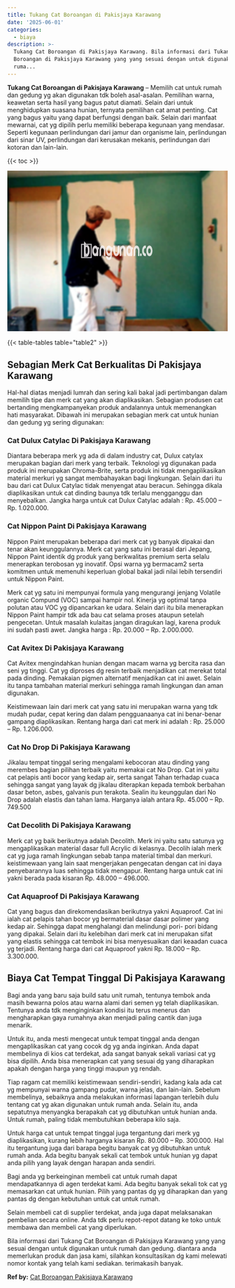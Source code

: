 ```yaml
---
title: Tukang Cat Boroangan di Pakisjaya Karawang
date: '2025-06-01'
categories:
  - biaya
description: >-
  Tukang Cat Boroangan di Pakisjaya Karawang. Bila informasi dari Tukang Cat
  Boroangan di Pakisjaya Karawang yang yang sesuai dengan untuk digunakan untuk
  ruma...
---
```


**Tukang Cat Boroangan di Pakisjaya Karawang** – Memilih cat untuk rumah dan gedung yg akan digunakan tdk boleh asal-asalan. Pemilihan warna, keawetan serta hasil yang bagus patut diamati. Selain dari untuk menghidupkan suasana hunian, ternyata pemilihan cat amat penting. Cat yang bagus yaitu yang dapat berfungsi dengan baik. Selain dari manfaat mewarnai, cat yg dipilih perlu memiliki beberapa kegunaan yang mendasar. Seperti kegunaan perlindungan dari jamur dan organisme lain, perlindungan dari sinar UV, perlindungan dari kerusakan mekanis, perlindungan dari kotoran dan lain-lain.

{{< toc >}}

![Tukang Cat Boroangan di Pakisjaya Karawang](/images/jasa-cat-murah22.png)

{{< table-tables table="table2" >}}

## Sebagian Merk Cat Berkualitas Di Pakisjaya Karawang

Hal-hal diatas menjadi lumrah dan sering kali bakal jadi pertimbangan dalam memilih tipe dan merk cat yang akan diaplikasikan. Sebagian produsen cat bertanding mengkampanyekan produk andalannya untuk memenangkan hati masyarakat. Dibawah ini merupakan sebagian merk cat untuk hunian dan gedung yg sering digunakan:

### Cat Dulux Catylac Di Pakisjaya Karawang

Diantara beberapa merk yg ada di dalam industry cat, Dulux catylax merupakan bagian dari merk yang terbaik. Teknologi yg digunakan pada produk ini merupakan Chroma-Brite, serta produk ini tidak mengaplikasikan material merkuri yg sangat membahayakan bagi lingkungan. Selain dari itu bau dari cat Dulux Catylac tidak menyengat atau beracun. Sehingga dikala diaplikasikan untuk cat dinding baunya tdk terlalu mengganggu dan menyebalkan. Jangka harga untuk cat Dulux Catylac adalah : Rp. 45.000 – Rp. 1.020.000.

### Cat Nippon Paint Di Pakisjaya Karawang

Nippon Paint merupakan beberapa dari merk cat yg banyak dipakai dan tenar akan keunggulannya. Merk cat yang satu ini berasal dari Jepang, Nippon Paint identik dg produk yang berkwalitas premium serta selalu menerapkan terobosan yg inovatif. Opsi warna yg bermacam2 serta komitmen untuk memenuhi keperluan global bakal jadi nilai lebih tersendiri untuk Nippon Paint.

Merk cat yg satu ini mempunyai formula yang mengurangi jenjang Volatile organic Compund (VOC) sampai hampir nol. Kinerja yg optimal tanpa polutan atau VOC yg dipancarkan ke udara. Selain dari itu bila menerapkan Nippon Paint hampir tdk ada bau cat selama proses ataupun setelah pengecetan. Untuk masalah kulaitas jangan diragukan lagi, karena produk ini sudah pasti awet. Jangka harga : Rp. 20.000 – Rp. 2.000.000.

### Cat Avitex Di Pakisjaya Karawang

Cat Avitex mengindahkan hunian dengan macam warna yg bercita rasa dan seni yg tinggi. Cat yg diproses dg resin terbaik menjadikan cat merekat total pada dinding. Pemakaian pigmen alternatif menjadikan cat ini awet. Selain itu tanpa tambahan material merkuri sehingga ramah lingkungan dan aman digunakan.

Keistimewaan lain dari merk cat yang satu ini merupakan warna yang tdk mudah pudar, cepat kering dan dalam pengguanaanya cat ini benar-benar gampang diaplikasikan. Rentang harga dari cat merk ini adalah : Rp. 25.000 – Rp. 1.206.000.

### Cat No Drop Di Pakisjaya Karawang

Jikalau tempat tinggal sering mengalami kebocoran atau dinding yang merembes bagian pilihan terbaik yaitu memakai cat No Drop. Cat ini yaitu cat pelapis anti bocor yang kedap air, serta sangat Tahan terhadap cuaca sehingga sangat yang layak dg jikalau diterapkan kepada tembok berbahan dasar beton, asbes, galvanis pun terakota. Sealin itu keunggulan dari No Drop adalah elastis dan tahan lama. Harganya ialah antara Rp. 45.000 – Rp. 749.500

### Cat Decolith Di Pakisjaya Karawang

Merk cat yg baik berikutnya adalah Decolith. Merk ini yaitu satu satunya yg mengaplikasikan material dasar full Acrylic di kelasnya. Decolih ialah merk cat yg juga ramah lingkungan sebab tanpa material timbal dan merkuri. keistimewaan yang lain saat mengerjakan pengecatan dengan cat ini daya penyebarannya luas sehingga tidak mengapur. Rentang harga untuk cat ini yakni berada pada kisaran Rp. 48.000 – 496.000.

### Cat Aquaproof Di Pakisjaya Karawang

Cat yang bagus dan direkomendasikan berikutnya yakni Aquaproof. Cat ini ialah cat pelapis tahan bocor yg bermaterial dasar dasar polimer yang kedap air. Sehingga dapat menghalangi dan melindungi pori- pori bidang yang dipakai. Selain dari itu kelebihan dari merk cat ini merupakan sifat yang elastis sehingga cat tembok ini bisa menyesuaikan dari keaadan cuaca yg terjadi. Rentang harga dari cat Aquaproof yakni Rp. 18.000 – Rp. 3.300.000.

## Biaya Cat Tempat Tinggal Di Pakisjaya Karawang

Bagi anda yang baru saja build satu unit rumah, tentunya tembok anda masih bewarna polos atau warna alami dari semen yg telah diaplikasikan. Tentunya anda tdk menginginkan kondisi itu terus menerus dan mengharapkan gaya rumahnya akan menjadi paling cantik dan juga menarik.

Untuk itu, anda mesti mengecat untuk tempat tinggal anda dengan mengaplikasikan cat yang cocok dg yg anda inginkan. Anda dapat membelinya di kios cat terdekat, ada sangat banyak sekali variasi cat yg bisa dipilih. Anda bisa menerapkan cat yang sesuai dg yang diharapkan apakah dengan harga yang tinggi maupun yg rendah.

Tiap ragam cat memiliki keistimewaan sendiri-sendiri, kadang kala ada cat yg mempunyai warna gampang pudar, warna jelas, dan lain-lain. Sebelum membelinya, sebaiknya anda melakukan informasi lapangan terlebih dulu tentang cat yg akan digunakan untuk rumah anda. Selain itu, anda sepatutnya menyangka berapakah cat yg dibutuhkan untuk hunian anda. Untuk rumah, paling tidak membutuhkan beberapa kilo saja.

Untuk harga cat untuk tempat tinggal juga tergantung dari merk yg diaplikasikan, kurang lebih harganya kisaran Rp. 80.000 – Rp. 300.000. Hal itu tergantung juga dari barapa begitu banyak cat yg dibutuhkan untuk rumah anda. Ada begitu banyak sekali cat tembok untuk hunian yg dapat anda pilih yang layak dengan harapan anda sendiri.

Bagi anda yg berkeinginan membeli cat untuk rumah dapat mendapatkannya di agen terdekat kami. Ada begitu banyak sekali tok cat yg memasarkan cat untuk hunian. Pilih yang pantas dg yg diharapkan dan yang pantas dg dengan kebutuhan untuk cat untuk rumah.

Selain membeli cat di supplier terdekat, anda juga dapat melaksanakan pembelian secara online. Anda tdk perlu repot-repot datang ke toko untuk membawa dan membeli cat yang diperlukan.

Bila informasi dari Tukang Cat Boroangan di Pakisjaya Karawang yang yang sesuai dengan untuk digunakan untuk rumah dan gedung. diantara anda memerlukan produk dan jasa kami, silahkan konsultasikan dg kami melewati nomor kontak yang telah kami sediakan. terimakasih banyak.

**Ref by:** [Cat Boroangan Pakisjaya Karawang](https://id.wikipedia.org/wiki/Cat)

